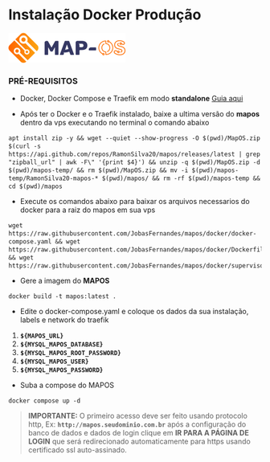 # Instalação Docker Produção


![MapOS](https://raw.githubusercontent.com/RamonSilva20/mapos/master/assets/img/logo.png)

### PRÉ-REQUISITOS

-  Docker, Docker Compose e Traefik em modo **standalone** [Guia aqui](https://github.com/JobasFernandes/instalar-traefik-standalone)

- Após ter o Docker e o Traefik instalado, baixe a ultima versão do **mapos** dentro da vps executando no terminal o comando abaixo
```shell
apt install zip -y && wget --quiet --show-progress -O $(pwd)/MapOS.zip $(curl -s https://api.github.com/repos/RamonSilva20/mapos/releases/latest | grep "zipball_url" | awk -F\" '{print $4}') && unzip -q $(pwd)/MapOS.zip -d $(pwd)/mapos-temp/ && rm $(pwd)/MapOS.zip && mv -i $(pwd)/mapos-temp/RamonSilva20-mapos-* $(pwd)/mapos/ && rm -rf $(pwd)/mapos-temp && cd $(pwd)/mapos
```
- Execute os comandos abaixo para baixar os arquivos necessarios do docker para a raiz do mapos em sua vps
```shell
wget https://raw.githubusercontent.com/JobasFernandes/mapos/docker/docker-compose.yaml && wget https://raw.githubusercontent.com/JobasFernandes/mapos/docker/Dockerfile && wget https://raw.githubusercontent.com/JobasFernandes/mapos/docker/supervisord.conf
```
- Gere a imagem do **MAPOS**
```shell
docker build -t mapos:latest .
```
- Edite o docker-compose.yaml e coloque os dados da sua instalação, labels e network do traefik

1. **`${MAPOS_URL}`**
2. **`${MYSQL_MAPOS_DATABASE}`**
3. **`${MYSQL_MAPOS_ROOT_PASSWORD}`**
4. **`${MYSQL_MAPOS_USER}`**
5. **`${MYSQL_MAPOS_PASSWORD}`**

- Suba a compose do MAPOS
```shell
docker compose up -d
```
> **IMPORTANTE:** O primeiro acesso deve ser feito usando protocolo http, Ex: **`http://mapos.seudominio.com.br`** após a configuração do banco de dados e dados de login clique em **IR PARA A PÁGINA DE LOGIN** que será redirecionado automaticamente para https usando certificado ssl auto-assinado.

